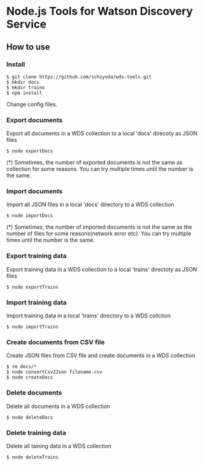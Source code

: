 # Node.js Tools for Watson Discovery Service

## How to use
### Install
    $ git clone https://github.com/schiyoda/wds-tools.git
    $ mkdir docs
    $ mkdir trains
    $ npm install

Change config files.

### Export documents
Export all documents in a WDS collection to a local 'docs' direcoty as JSON files
    
    $ node exportDocs

(*) Sometimes, the number of exported documents is not the same as collection for some reasons. You can try multiple times until the number is the same.

### Import documents 
Import all JSON files in a local 'docs' directory to a WDS collection

    $ node importDocs

(*) Sometimes, the number of imported documents is not the same as the number of files for some reasons(network error etc). You can try multiple times until the number is the same.

### Export training data
Export training data in a WDS collection to a local 'trains' directoty as JSON files

    $ node exportTrains
    
### Import training data
Import training data in a local 'trains' directory to a WDS collction

    $ node importTrains

### Create documents from CSV file
Create JSON files from CSV file and create documents in a WDS collection

    $ rm docs/*
    $ node convertCsv2Json filename.csv
    $ node createDocs

### Delete documents
Delete all documents in a WDS collection

    $ node deleteDocs

### Delete training data
Delete all taining data in a WDS collection

    $ node deleteTrains
